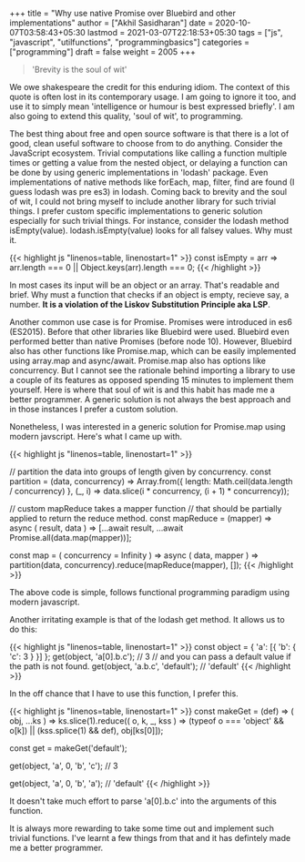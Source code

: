 +++
title = "Why use native Promise over Bluebird and other implementations"
author = ["Akhil Sasidharan"]
date = 2020-10-07T03:58:43+05:30
lastmod = 2021-03-07T22:18:53+05:30
tags = ["js", "javascript", "utilfunctions", "programmingbasics"]
categories = ["programming"]
draft = false
weight = 2005
+++

> 'Brevity is the soul of wit'

We owe shakespeare the credit for this enduring idiom. The context of
this quote is often lost in its contemporary usage. I am going to
ignore it too, and use it to simply mean 'intelligence or humour is best
expressed briefly'. I am also going to extend this quality, 'soul of wit',
to programming.

The best thing about free and open source software is that there is a
lot of good, clean useful software to choose from to do anything.
Consider the JavaScript ecosystem. Trivial computations like calling a
function multiple times or getting a value from the nested object, or
delaying a function can be done by using generic implementations in
'lodash' package. Even implementations of native methods like forEach,
map, filter, find are found (I guess lodash was pre es3) in
lodash. Coming back to brevity and the soul of wit, I could not bring
myself to include another library for such trivial things. I prefer
custom specific implementations to generic solution especially for
such trivial things. For instance, consider the lodash method
isEmpty(value). lodash.isEmpty(value) looks for all falsey values. Why
must it.

<a id="code-snippet--Eg1"></a>
{{< highlight js "linenos=table, linenostart=1" >}}
  const isEmpty = arr => arr.length === 0 || Object.keys(arr).length === 0;
{{< /highlight >}}

In most cases its input will be an object or an array. That's readable
and brief. Why must a function that checks if an object is empty,
recieve say, a number. **It is a violation of the Liskov Substitution
Principle aka LSP**.

Another common use case is for Promise. Promises were introduced in
es6 (ES2015). Before that other libraries like Bluebird were
used. Bluebird even performed better than native Promises (before node
10). However, Bluebird also has other functions like Promise.map,
which can be easily implemented using array.map and
async/await. Promise.map also has options like concurrency. But I
cannot see the rationale behind importing a library to use a couple of
its features as opposed spending 15 minutes to implement them
yourself. Here is where that soul of wit is and this habit has made me
a better programmer. A generic solution is not always the best
approach and in those instances I prefer a custom solution.

Nonetheless, I was interested in a generic solution for Promise.map
using modern javscript. Here's what I came up with.

<a id="code-snippet--Eg2"></a>
{{< highlight js "linenos=table, linenostart=1" >}}

  // partition the data into groups of length given by concurrency.
  const partition = (data, concurrency) => Array.from({
    length: Math.ceil(data.length / concurrency)
  }, (_, i) => data.slice(i * concurrency, (i + 1) * concurrency));

  // custom mapReduce takes a mapper function
  // that should be partially applied to return the reduce method.
  const mapReduce = (mapper) => async (
    result, data
  ) => [...await result, ...await Promise.all(data.map(mapper))];

  const map = (
    concurrency = Infinity
  ) => async (
    data, mapper
  ) => partition(data, concurrency).reduce(mapReduce(mapper), []);
{{< /highlight >}}

The above code is simple, follows functional programming paradigm
using modern javascript.

Another irritating example is that of the lodash get method. It allows
us to do this:

<a id="code-snippet--Eg3"></a>
{{< highlight js "linenos=table, linenostart=1" >}}
  const object = { 'a': [{ 'b': { 'c': 3 } }] };
  get(object, 'a[0].b.c'); // 3
  // and you can pass a default value if the path is not found.
  get(object, 'a.b.c', 'default'); // 'default'
{{< /highlight >}}

In the off chance that I have to use this function, I prefer this.

<a id="code-snippet--Eg3"></a>
{{< highlight js "linenos=table, linenostart=1" >}}
  const makeGet = (def) => (
    obj, ...ks
  ) => ks.slice(1).reduce((
    o, k, _, kss
  ) => (typeof o === 'object' && o[k]) || (kss.splice(1) && def), obj[ks[0]]);

  const get = makeGet('default');

  get(object, 'a', 0, 'b', 'c'); // 3

  get(object, 'a', 0, 'b', 'a'); // 'default'
{{< /highlight >}}

It doesn't take much effort to parse 'a[0].b.c' into the arguments of
this function.

It is always more rewarding to take some time out and implement such
trivial functions. I've learnt a few things from that and it has
defintely made me a better programmer.
